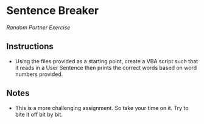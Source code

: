 # Sentence Breaker

_*Random Partner Exercise*_

## Instructions

* Using the files provided as a starting point, create a VBA script such that it reads in a User Sentence then prints the correct words based on word numbers provided.

## Notes

* This is a more challenging assignment. So take your time on it. Try to bite it off bit by bit.
